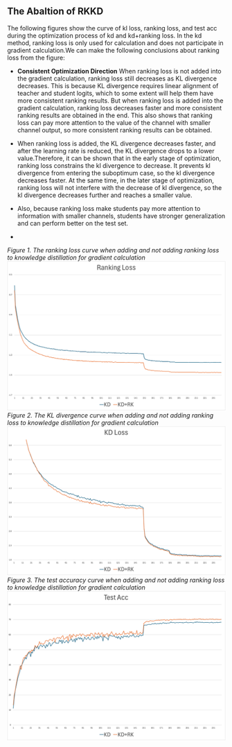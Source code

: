 **The Abaltion of RKKD**
---
The following figures show the curve of kl loss, ranking loss, and test acc during the optimization process of kd and kd+ranking loss. In the kd method, ranking loss is only used for calculation and does not participate in gradient calculation.We can make the following conclusions about ranking loss from the figure:

- **Consistent Optimization Direction** When ranking loss is not added into the gradient calculation, ranking loss still decreases as KL divergence decreases. This is because KL divergence requires linear alignment of teacher and student logits, which to some extent will help them have more consistent ranking results. But when ranking loss is added into the gradient calculation, ranking loss decreases faster and more consistent ranking results are obtained in the end. This also shows that ranking loss can pay more attention to the value of the channel with smaller channel output, so more consistent ranking results can be obtained.
  
- When ranking loss is added, the KL divergence decreases faster, and after the learning rate is reduced, the KL divergence drops to a lower value.Therefore, it can be shown that in the early stage of optimization, ranking loss constrains the kl divergence to decrease. It prevents kl divergence from entering the suboptimum case, so the kl divergence decreases faster. At the same time, in the later stage of optimization, ranking loss will not interfere with the decrease of kl divergence, so the kl divergence decreases further and reaches a smaller value.
- Also, because ranking loss make students pay more attention to information with smaller channels, students have stronger generalization and can perform better on the test set.
- 
*Figure 1. The ranking loss curve when adding and not adding ranking loss to knowledge distillation for gradient calculation*
![image](https://github.com/nathanielyvo/Ablation-of-RKKD/blob/main/rk_loss.jpg)
*Figure 2. The KL divergence curve when adding and not adding ranking loss to knowledge distillation for gradient calculation*
![image](https://github.com/nathanielyvo/Ablation-of-RKKD/blob/main/kd_loss.jpg)
*Figure 3. The test accuracy curve when adding and not adding ranking loss to knowledge distillation for gradient calculation*
![image](https://github.com/nathanielyvo/Ablation-of-RKKD/blob/main/test_acc.jpg)
